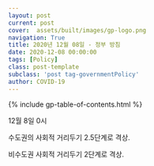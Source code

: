 ```yaml
---
layout: post
current: post
cover:  assets/built/images/gp-logo.png
navigation: True
title: 2020년 12월 08일 - 정부 방침
date: 2020-12-08 00:00:00
tags: [Policy]
class: post-template
subclass: 'post tag-governmentPolicy'
author: COVID-19
---
```


{% include gp-table-of-contents.html %}

12월 8일 0시  

수도권의 사회적 거리두기 2.5단계로 격상.

비수도권 사회적 거리두기 2단계로 격상.